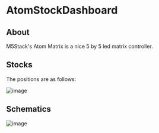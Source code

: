 # AtomStockDashboard

## About
M5Stack's Atom Matrix is a nice 5 by 5 led matrix controller.

## Stocks
The positions are as follows:

![image](https://user-images.githubusercontent.com/5114806/194153193-eee3ce88-42e8-4a8a-abeb-2cb21c801b78.png)


## Schematics
![image](https://user-images.githubusercontent.com/5114806/194143387-7d175773-61b6-495e-a0a6-9ff9995f0224.png)

